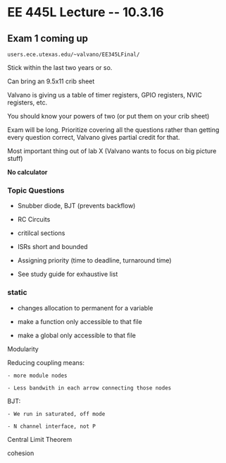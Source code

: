 # EE 445L Lecture -- 10.3.16

## Exam 1 coming up

`users.ece.utexas.edu/~valvano/EE345LFinal/`

Stick within the last two years or so.

Can bring an 9.5x11 crib sheet

Valvano is giving us a table of timer registers, GPIO registers, NVIC
  registers, etc.

You should know your powers of two (or put them on your crib sheet)

Exam will be long. Prioritize covering all the questions rather than getting
every question correct, Valvano gives partial credit for that.

Most important thing out of lab X (Valvano wants to focus on big picture stuff)

**No calculator**


### Topic Questions

- Snubber diode, BJT (prevents backflow)

- RC Circuits

- critilcal sections

- ISRs short and bounded

- Assigning priority (time to deadline, turnaround time)

- See study guide for exhaustive list

### static

- changes allocation to permanent for a variable

- make a function only accessible to that file

- make a global only accessible to that file

Modularity

Reducing coupling means:

    - more module nodes

    - Less bandwith in each arrow connecting those nodes

BJT:

    - We run in saturated, off mode

    - N channel interface, not P

Central Limit Theorem

cohesion
